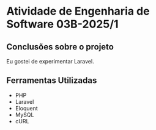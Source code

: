 # Atividade de Engenharia de Software 03B-2025/1

## Conclusões sobre o projeto

Eu gostei de experimentar Laravel.

## Ferramentas Utilizadas

- PHP
- Laravel
- Eloquent
- MySQL
- cURL
